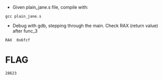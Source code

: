 - Given plain_jane.s file, compile with:
```shell
gcc plain_jane.s
```

- Debug with gdb, stepping through the main. Check RAX (return value) after func_3
```gdb
RAX  0x6fcf
```

# FLAG
`28623`
